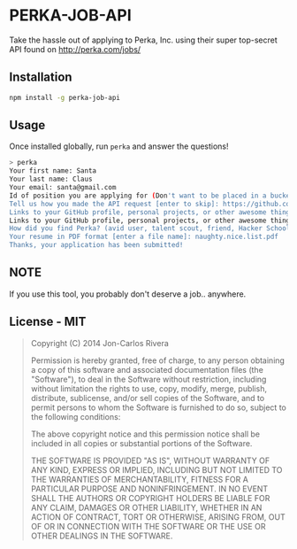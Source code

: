 # PERKA-JOB-API

Take the hassle out of applying to Perka, Inc. using their super top-secret API found on http://perka.com/jobs/

## Installation

````bash
npm install -g perka-job-api
````

## Usage

Once installed globally, run `perka` and answer the questions!

````bash
> perka
Your first name: Santa
Your last name: Claus
Your email: santa@gmail.com
Id of position you are applying for (Don't want to be placed in a bucket? Use "GENERALIST"): TOY MAKER
Tell us how you made the API request [enter to skip]: https://github.com/imbcmdth/perka-job-api
Links to your GitHub profile, personal projects, or other awesome things that you've done [enter an empty line to end]: http://thenorthpole.com/
Links to your GitHub profile, personal projects, or other awesome things that you've done [enter an empty line to end]:
How did you find Perka? (avid user, talent scout, friend, Hacker School.) [enter to skip]: Divination!
Your resume in PDF format [enter a file name]: naughty.nice.list.pdf
Thanks, your application has been submitted!
````

## NOTE

If you use this tool, you probably don't deserve a job.. anywhere.

## License - MIT

> Copyright (C) 2014 Jon-Carlos Rivera
> 
> Permission is hereby granted, free of charge, to any person obtaining a copy of this software and associated documentation files (the "Software"), to deal in the Software without restriction, including without limitation the rights to use, copy, modify, merge, publish, distribute, sublicense, and/or sell copies of the Software, and to permit persons to whom the Software is furnished to do so, subject to the following conditions:
>
> The above copyright notice and this permission notice shall be included in all copies or substantial portions of the Software.
>
> THE SOFTWARE IS PROVIDED "AS IS", WITHOUT WARRANTY OF ANY KIND, EXPRESS OR IMPLIED, INCLUDING BUT NOT LIMITED TO THE WARRANTIES OF MERCHANTABILITY, FITNESS FOR A PARTICULAR PURPOSE AND NONINFRINGEMENT. IN NO EVENT SHALL THE AUTHORS OR COPYRIGHT HOLDERS BE LIABLE FOR ANY CLAIM, DAMAGES OR OTHER LIABILITY, WHETHER IN AN ACTION OF CONTRACT, TORT OR OTHERWISE, ARISING FROM, OUT OF OR IN CONNECTION WITH THE SOFTWARE OR THE USE OR OTHER DEALINGS IN THE SOFTWARE.
